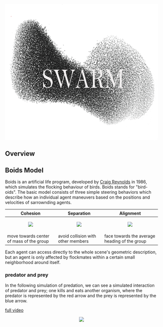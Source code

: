 <p align="center">
  <img src="https://github.com/Kashu7100/Recreation-of-Nature/blob/master/assets/swarm.png?raw=true" height="450"/>
</p>

## Overview

## Boids Model

Boids is an artificial life program, developed by [Craig Reynolds](http://www.red3d.com/cwr/index.html) in 1986, which simulates the flocking behaviour of birds. Boids stands for "bird-oids". The basic model consists of three simple steering behaviors which describe how an individual agent maneuvers based on the positions and velocities of sarrownding agents. 

| Cohesion | Separation | Alignment |
| ---- | ---- | ---- |
|<p align="center"><img src="https://upload.wikimedia.org/wikipedia/commons/2/2b/Rule_cohesion.gif"/></p>|<p align="center"><img src="https://upload.wikimedia.org/wikipedia/commons/e/e1/Rule_separation.gif"/></p>|<p align="center"><img src="https://upload.wikimedia.org/wikipedia/commons/e/e1/Rule_alignment.gif"/></p>|
|move towards center of mass of the group|avoid collision with other members|face towards the average heading of the group|

Each agent can access directly to the whole scene's geometric description, but an agent is only affected by flockmates within a certain small neighborhood around itself.

### predator and prey

In the following simulation of predation, we can see a simulated interaction of predator and prey; one kills and eats another organism, where the predator is represented by the red arrow and the prey is represented by the blue arrow. 

[full video](https://www.youtube.com/watch?v=ITv39Q1UePA)

<p align="center">
  <img src="https://github.com/Kashu7100/Recreation-of-Nature/blob/master/assets/boids_predator_prey.gif"/>
</p>


